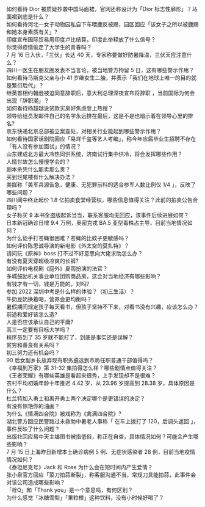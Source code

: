 如何看待 Dior 被质疑抄袭中国马面裙，官网还称设计为「Dior 标志性廓形」？马面裙到底是什么？  
如何看待河北一女子动物园私自下车喂鹿反被踢，园区回应「该女子之所以被鹿踢和她本身素质有关」?  
印度宣布国际贸易用印度卢比结算，印度此举释放了什么信号？  
你觉得疫情偷走了大学生的青春吗？  
7 月 16 日入伏，「三伏」长达 40 天，专家称要做好防暑降温，三伏天应注意什么？  
四川一医生在朋友圈发表不当言论，被当地警方拘留 5 日，这有哪些警示作用？  
如何看待马斯克父亲与小 41 岁继女生二胎，并表示「我们在地球上唯一的目的就是繁衍后代」？  
继英首相约翰逊被迫同意辞职后，意大利总理深夜宣布将辞职 ，当前国际为何会出现「辞职潮」？  
如何看待杨超越说贷款买房好焦虑登上热搜？  
领导给组员发邮件自己的名字永远排在最后，这是不是也暗示着在领导心里的排名?  
京东快递北京总部被立案查处，对相关行业能起到哪些警示作用？  
如何看待国家话剧院回应「易烊千玺等艺人考编」，称今年应届毕业生招聘不存在「有人没有参加面试」的情况？  
山东建成北方最大冷热同供系统，济南试行集中供冷，将会发挥哪些作用？  
人情世故怎么慢慢学会的？  
剧本杀凭什么能卖那么贵？  
买到烂尾楼有什么解决办法？  
美媒称「美军兵源告急，健康、无犯罪前科的适合参军人数比例仅 1/4 」，反映了哪些问题？  
四川阆中终止起价 1.8 亿拍卖食堂经营权，哪些信息值得关注？此前的拍卖公告合理吗？  
女子称买 9 本书全盗版起诉当当，联系客服均无回应，该事件后续进展如何？  
日本新冠确诊日增 9.4 万例，奥密克戎 BA.5 亚型毒株占主导，目前当地情况如何？  
为什么徒手打苍蝇很困难？苍蝇的比蚊子更敏感吗？  
如何评价陈思诚导演的新电影《外太空的莫扎特》？  
请问玩《原神》boss 打不过不好意思向大佬求助怎么办？  
有没有夏天穿超级凉爽的长裤?  
如何评价电视剧《庭外》夏雨扮演的法官？  
多城鼓励机关事业单位团购商品房，这会对当地经济有哪些影响？  
有钱才有一切，钱是万能的，对吗?  
参加 2022 深圳中考是什么样的体验？（初三生活）？  
牛奶豆奶换着喝，营养会更均衡吗？  
暑假期间规定孩子每天看书，但孩子坚持不下来，对看书没有兴趣，应该怎么办？  
前途和爱好该怎么选?  
人是否应该承认自己的平庸?  
高三一定要有目标大学吗？  
程序员到了 35 岁就不能打了，到底是事实还是误解？  
贫穷和善良有关系吗？  
初三努力还有机会吗？  
90 后女副乡长放弃现有职务遴选到市局任职普通干部值得吗？  
《幸福到万家》第 31-32 集拍得怎么样？哪些剧情点值得关注？  
《王者荣耀》有哪些英雄是看起来很秀，上手发现却不是很难？  
农村平均初婚年龄十年推迟 4.42 岁，从 23.96 岁提高到 28.38 岁，具体原因是什么？  
杜兰特加入勇士和离开勇士两个决定哪个是更错误的决定？  
有没有惊艳你的油画？  
为什么《情满四合院》被戏称为《禽满四合院》?  
湖北警方回应民警路过未救助中暑老人事称「 在车上拨打了 120，后调头返回 」，事件反映了什么问题？  
出版社回应易中天主编图书被指低俗，称正在自查，具体情况如何？可能会产生哪些影响？  
7 月 15 日上海昨日新增本土确诊病例 5 例、无症状感染者 28 例，目前当地疫情情况如何？  
《泰坦尼克号》Jack 和 Rose 为什么会在短时间内产生爱情？  
张小泉官方回应「菜刀拍蒜断裂」，称客服沟通不当，常规刀具能拍蒜，此事件会对该公司造成哪些影响？  
「栓Q」和「Thank you」是一个意思吗，有何区别？  
为什么感觉「冰糖雪梨」「果粒橙」这种饮料，没有小时候好喝了？  
